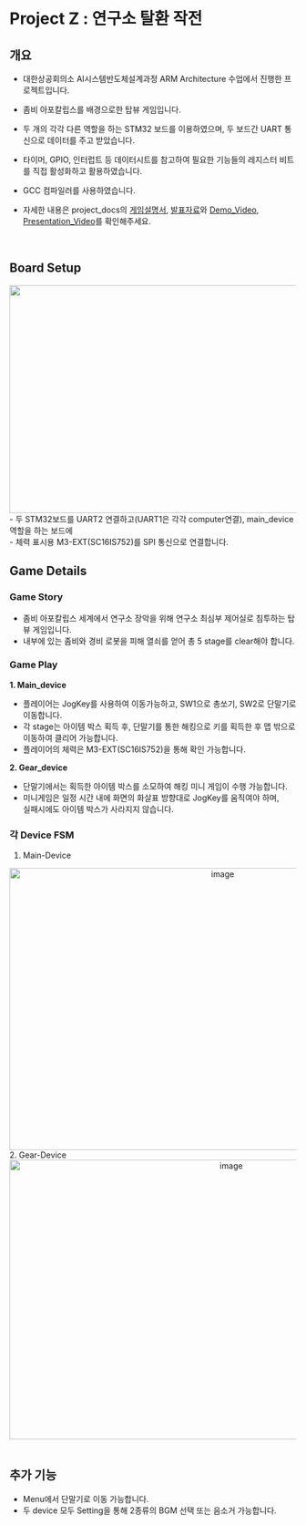 # Project Z : 연구소 탈환 작전     

## 개요
- 대한상공회의소 AI시스템반도체설계과정 ARM Architecture 수업에서 진행한 프로젝트입니다.
- 좀비 아포칼립스를 배경으로한 탑뷰 게임입니다.
- 두 개의 각각 다른 역할을 하는 STM32 보드를 이용하였으며, 두 보드간 UART 통신으로 데이터를 주고 받았습니다.  
- 타이머, GPIO, 인터럽트 등 데이터시트를 참고하여 필요한 기능들의 레지스터 비트를 직접 활성화하고 활용하였습니다.
- GCC 컴파일러를 사용하였습니다.

- 자세한 내용은 project_docs의 [게임설명서](https://github.com/yjm020500/GameProject_ProjectZ/blob/main/project_docs/%EA%B2%8C%EC%9E%84%EC%84%A4%EB%AA%85%EC%84%9C_v1.pdf), [발표자료](https://github.com/yjm020500/GameProject_ProjectZ/blob/main/project_docs/%EB%B0%9C%ED%91%9C%EC%9E%90%EB%A3%8C.pdf)와 [Demo_Video](https://youtu.be/zRcErwAnme8), [Presentation_Video](https://youtu.be/sMCxMvsxzTI)를 확인해주세요.  

<br>

## Board Setup
<div align="center">
  <img width="1094" height="400" alt="image" src="https://github.com/user-attachments/assets/1c233831-d577-4426-96ce-31fc282e8614" />
</div>
- 두 STM32보드를 UART2 연결하고(UART1은 각각 computer연결), main_device역할을 하는 보드에  <br>
- 체력 표시용 M3-EXT(SC16IS752)를 SPI 통신으로 연결합니다.  

<br>

## Game Details
### Game Story  
- 좀비 아포칼립스 세계에서 연구소 장악을 위해 연구소 최심부 제어실로 침투하는 탑뷰 게임입니다.  
- 내부에 있는 좀비와 경비 로봇을 피해 열쇠를 얻어 총 5 stage를 clear해야 합니다.

### Game Play
**1. Main_device**  
  - 플레이어는 JogKey를 사용하여 이동가능하고, SW1으로 총쏘기, SW2로 단말기로 이동합니다.  
  - 각 stage는 아이템 박스 획득 후, 단말기를 통한 해킹으로 키를 획득한 후 맵 밖으로 이동하여 클리어 가능합니다.  
  - 플레이어의 체력은 M3-EXT(SC16IS752)을 통해 확인 가능합니다.  
  
**2. Gear_device**  
  - 단말기에서는 획득한 아이템 박스를 소모하여 해킹 미니 게임이 수행 가능합니다.  
  - 미니게임은 일정 시간 내에 화면의 화살표 방향대로 JogKey를 움직여야 하며,   
    실패시에도 아이템 박스가 사라지지 않습니다.

### 각 Device FSM
1. Main-Device<br>
  <div align="center">
   <img width="733" height="495" alt="image" src="https://github.com/user-attachments/assets/9269226a-3a40-4491-8643-35b89e9a1c36" />
  </div>
2. Gear-Device
   <div align="center">
    <img width="763" height="491" alt="image" src="https://github.com/user-attachments/assets/554149b6-1e62-4bbe-ab9c-d08faf5c79ee" />
  </div>

<br>

## 추가 기능
- Menu에서 단말기로 이동 가능합니다.  
- 두 device 모두 Setting을 통해 2종류의 BGM 선택 또는 음소거 가능합니다.
